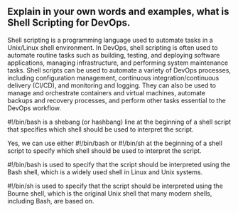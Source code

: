 ## Explain in your own words and examples, what is Shell Scripting for DevOps.

Shell scripting is a programming language used to automate tasks in a Unix/Linux shell environment. In DevOps, shell scripting is often used to automate routine tasks such as building, testing, and deploying software applications, managing infrastructure, and performing system maintenance tasks. Shell scripts can be used to automate a variety of DevOps processes, including configuration management, continuous integration/continuous delivery (CI/CD), and monitoring and logging. They can also be used to manage and orchestrate containers and virtual machines, automate backups and recovery processes, and perform other tasks essential to the DevOps workflow.

#!/bin/bash is a shebang (or hashbang) line at the beginning of a shell script that specifies which shell should be used to interpret the script. 

Yes, we can use either #!/bin/bash or #!/bin/sh at the beginning of a shell script to specify which shell should be used to interpret the script.

#!/bin/bash is used to specify that the script should be interpreted using the Bash shell, which is a widely used shell in Linux and Unix systems.

#!/bin/sh is used to specify that the script should be interpreted using the Bourne shell, which is the original Unix shell that many modern shells, including Bash, are based on.


